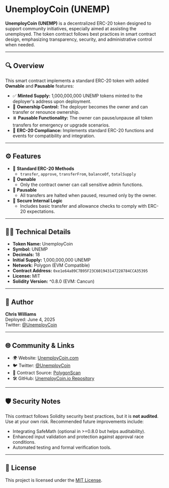 # UnemployCoin (UNEMP)

**UnemployCoin (UNEMP)** is a decentralized ERC-20 token designed to support community initiatives, especially aimed at assisting the unemployed. The token contract follows best practices in smart contract design, emphasizing transparency, security, and administrative control when needed.

---

## 🔍 Overview

This smart contract implements a standard ERC-20 token with added **Ownable** and **Pausable** features:

- ✅ **Minted Supply:** 1,000,000,000 UNEMP tokens minted to the deployer's address upon deployment.
- 🔐 **Ownership Control:** The deployer becomes the owner and can transfer or renounce ownership.
- ⏸️ **Pausable Functionality:** The owner can pause/unpause all token transfers for emergency or upgrade scenarios.
- 🔄 **ERC-20 Compliance:** Implements standard ERC-20 functions and events for compatibility and integration.

---

## ⚙️ Features

- 🔁 **Standard ERC-20 Methods**
  - `transfer`, `approve`, `transferFrom`, `balanceOf`, `totalSupply`
- 🧾 **Ownable**
  - Only the contract owner can call sensitive admin functions.
- 🚨 **Pausable**
  - All transfers are halted when paused, resumed only by the owner.
- 🔐 **Secure Internal Logic**
  - Includes basic transfer and allowance checks to comply with ERC-20 expectations.

---

## 🧑‍💻 Technical Details

- **Token Name:** UnemployCoin  
- **Symbol:** UNEMP  
- **Decimals:** 18  
- **Initial Supply:** 1,000,000,000 UNEMP  
- **Network:** Polygon (EVM Compatible)  
- **Contract Address:** `0xe1e64a89C7B95F23C601943147228784CCA35395`  
- **License:** MIT  
- **Solidity Version:** ^0.8.0 (EVM: Cancun)

---

## 🧠 Author

**Chris Williams**  
Deployed: June 4, 2025  
Twitter: [@UnemployCoin](https://twitter.com/UnemployCoin)

---

## 🌐 Community & Links

- 🌍 Website:  [UnemployCoin.com](https://UnemployCoin.com)
- 🐦 Twitter: [@UnemployCoin](https://twitter.com/UnemployCoin)  
- 📜 Contract Source: [PolygonScan](https://polygonscan.com/address/0xe1e64a89C7B95F23C601943147228784CCA35395)  
- 🛠 GitHub: [UnemployCoin.io Repository](https://github.com/UnemployCoin/unemploycoin.github.io)

---

## 🛡 Security Notes

This contract follows Solidity security best practices, but it is **not audited**. Use at your own risk. Recommended future improvements include:

- Integrating SafeMath (optional in >=0.8.0 but helps auditability).
- Enhanced input validation and protection against approval race conditions.
- Automated testing and formal verification tools.

---

## 📜 License

This project is licensed under the [MIT License](LICENSE).

